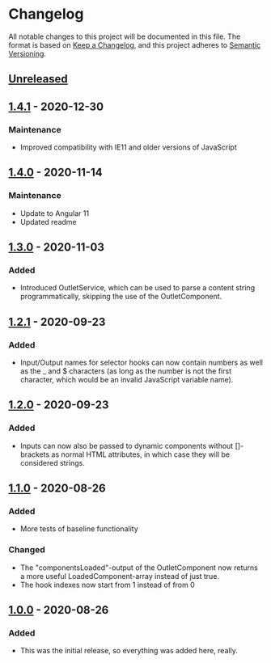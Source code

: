 # Changelog
All notable changes to this project will be documented in this file.
The format is based on [Keep a Changelog](https://keepachangelog.com/en/1.0.0/), and this project adheres to [Semantic Versioning](https://semver.org/spec/v2.0.0.html).

## [Unreleased]

## [1.4.1] - 2020-12-30
### Maintenance
- Improved compatibility with IE11 and older versions of JavaScript

## [1.4.0] - 2020-11-14
### Maintenance
- Update to Angular 11
- Updated readme

## [1.3.0] - 2020-11-03
### Added
- Introduced OutletService, which can be used to parse a content string programmatically, skipping the use of the OutletComponent.

## [1.2.1] - 2020-09-23
### Added
- Input/Output names for selector hooks can now contain numbers as well as the _ and $ characters (as long as the number is not the first character, which would be an invalid JavaScript variable name).

## [1.2.0] - 2020-09-23
### Added
- Inputs can now also be passed to dynamic components without []-brackets as normal HTML attributes, in which case they will be considered strings.

## [1.1.0] - 2020-08-26
### Added
- More tests of baseline functionality

### Changed
- The "componentsLoaded"-output of the OutletComponent now returns a more useful LoadedComponent-array instead of just true.
- The hook indexes now start from 1 instead of from 0

## [1.0.0] - 2020-08-26
### Added
- This was the initial release, so everything was added here, really.

[Unreleased]: https://github.com/MTobisch/ngx-dynamic-hooks/compare/v1.4.1...HEAD
[1.4.1]: https://github.com/MTobisch/ngx-dynamic-hooks/compare/v1.4.0...v1.4.1
[1.4.0]: https://github.com/MTobisch/ngx-dynamic-hooks/compare/v1.3.0...v1.4.0
[1.3.0]: https://github.com/MTobisch/ngx-dynamic-hooks/compare/v1.2.1...v1.3.0
[1.2.1]: https://github.com/MTobisch/ngx-dynamic-hooks/compare/v1.2.0...v1.2.1
[1.2.0]: https://github.com/MTobisch/ngx-dynamic-hooks/compare/v1.1.0...v1.2.0
[1.1.0]: https://github.com/MTobisch/ngx-dynamic-hooks/compare/v1.0.0...v1.1.0
[1.0.0]: https://github.com/MTobisch/ngx-dynamic-hooks/releases/tag/v1.0.0